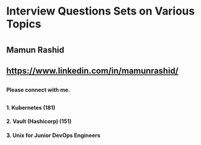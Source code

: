 #
#  Interview Questions Sets on Various Topics
#
##          Mamun Rashid
##
##      https://www.linkedin.com/in/mamunrashid/   
##
####        Please connect with me.
##
####   1. Kubernetes (181)
####   2. Vault (Hashicorp) (151)
####   3. Unix for Junior DevOps Engineers 

